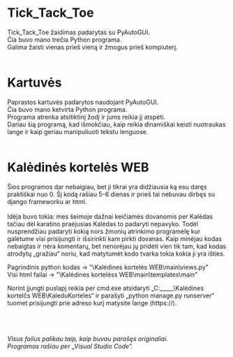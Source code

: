 # Tick_Tack_Toe
Tick_Tack_Toe žaidimas padarytas su PyAutoGUI.<br/>
Čia buvo mano trečia Python programa. <br/>
Galima žaisti vienas prieš vieną ir žmogus prieš kompiuterį.<br/><br/>

# Kartuvės
Paprastos kartuvės padarytos naudojant PyAutoGUI.<br/>
Čia buvo mano ketvirta Python programa. <br/>
Programa atrenka atsitiktinį žodį ir jums reikia jį atspėti.<br/>
Dariau šią programą, kad išmokčiau, kaip reikia dinamiškai keisti nuotraukas lange ir kaip geriau manipuliuoti tekstu lenguose.<br/><br/>

# Kalėdinės kortelės WEB
Šios programos dar nebaigiau, bet ji tikrai yra didžiausia ką esu daręs praktiškai nuo 0. Šį kodą rašiau 5-6 dienas ir prieš tai nebuvau dirbęs su django frameworku ar html.<br/><br/>
Idėja buvo tokia: mes šeimoje dažnai keičiamės dovanomis per Kalėdas tačiau dėl karatino praėjusias Kalėdas to padaryti nepavyko. Todėl nusprendžiau padaryti kokią nors žmonių atrinkimo programėlę kur galėtume visi prisijungti ir išsirinkti kam pirkti dovanas. 
Kaip minėjau kodas nebaigtas ir nėra komentarų, bet nenorėjau jų pridėti vien tik tam, kad kodas atrodytų „gražiau“ noriu, kad matytumėt kodo tvarka tokia kokia ji yra išties.

Pagrindinis python kodas -> "\Kalėdines kortelės WEB\main\views.py"<br/>
Visi html failai -> "\Kalėdines kortelėss WEB\main\templates\main"<br/>

Norint įjungti puslapį reikia per cmd.exe atsidaryti „C:_____\Kalėdines kortelčs WEB\KaleduKorteles“ ir parašyti „python manage.py runserver“ tuomet prisijungti prie adreso kurį matysite lange (https://). 

<br/><br/><br/>
*Visus failus palikau taip, kaip buvau parašęs originaliai.*<br/>
*Programas rašiau per „Visual Studio Code“.*<br/>

